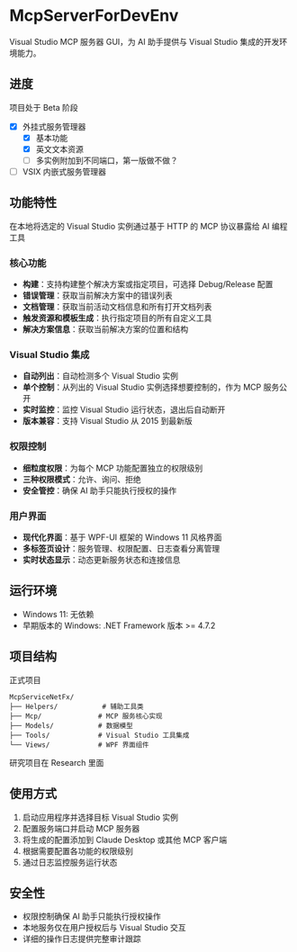 # McpServerForDevEnv

Visual Studio MCP 服务器 GUI，为 AI 助手提供与 Visual Studio 集成的开发环境能力。

## 进度
项目处于 Beta 阶段

- [x] 外挂式服务管理器
    - [x] 基本功能
    - [x] 英文文本资源
    - [ ] 多实例附加到不同端口，第一版做不做？
- [ ] VSIX 内嵌式服务管理器

## 功能特性

在本地将选定的 Visual Studio 实例通过基于 HTTP 的 MCP 协议暴露给 AI 编程工具

### 核心功能
- **构建**：支持构建整个解决方案或指定项目，可选择 Debug/Release 配置
- **错误管理**：获取当前解决方案中的错误列表
- **文档管理**：获取当前活动文档信息和所有打开文档列表
- **触发资源和模板生成**：执行指定项目的所有自定义工具
- **解决方案信息**：获取当前解决方案的位置和结构

### Visual Studio 集成
- **自动列出**：自动检测多个 Visual Studio 实例
- **单个控制**：从列出的 Visual Studio 实例选择想要控制的，作为 MCP 服务公开
- **实时监控**：监控 Visual Studio 运行状态，退出后自动断开
- **版本兼容**：支持 Visual Studio 从 2015 到最新版

### 权限控制
- **细粒度权限**：为每个 MCP 功能配置独立的权限级别
- **三种权限模式**：允许、询问、拒绝
- **安全管控**：确保 AI 助手只能执行授权的操作

### 用户界面
- **现代化界面**：基于 WPF-UI 框架的 Windows 11 风格界面
- **多标签页设计**：服务管理、权限配置、日志查看分离管理
- **实时状态显示**：动态更新服务状态和连接信息

## 运行环境
- Windows 11: 无依赖
- 早期版本的 Windows: .NET Framework 版本 >= 4.7.2

## 项目结构

正式项目
```
McpServiceNetFx/
├── Helpers/           # 辅助工具类
├── Mcp/              # MCP 服务核心实现
├── Models/           # 数据模型
├── Tools/            # Visual Studio 工具集成
└── Views/            # WPF 界面组件
```

研究项目在 Research 里面

## 使用方式

1. 启动应用程序并选择目标 Visual Studio 实例
2. 配置服务端口并启动 MCP 服务器
3. 将生成的配置添加到 Claude Desktop 或其他 MCP 客户端
4. 根据需要配置各功能的权限级别
5. 通过日志监控服务运行状态

## 安全性

- 权限控制确保 AI 助手只能执行授权操作
- 本地服务仅在用户授权后与 Visual Studio 交互
- 详细的操作日志提供完整审计跟踪